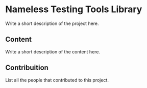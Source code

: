 # Nameless Testing Tools Library

Write a short description of the project here.

## Content

Write a short description of the content here.

## Contribuition

List all the people that contributed to this project.